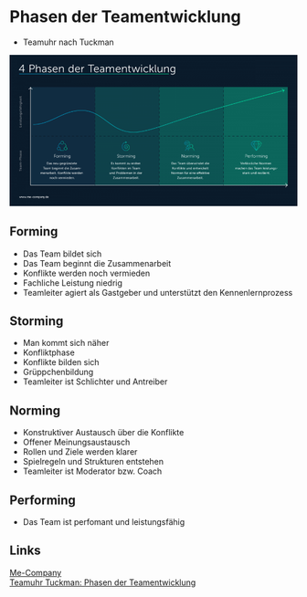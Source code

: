# Phasen der Teamentwicklung
- Teamuhr nach Tuckman

![Phasenmodell nach Tuckman](./Gallery/phasenmodell.png)

## Forming
- Das Team bildet sich
- Das Team beginnt die Zusammenarbeit
- Konflikte werden noch vermieden
- Fachliche Leistung niedrig
- Teamleiter agiert als Gastgeber und unterstützt den Kennenlernprozess

## Storming
- Man kommt sich näher
- Konfliktphase
- Konflikte bilden sich
- Grüppchenbildung
- Teamleiter ist Schlichter und Antreiber

## Norming
- Konstruktiver Austausch über die Konflikte
- Offener Meinungsaustausch
- Rollen und Ziele werden klarer
- Spielregeln und Strukturen entstehen
- Teamleiter ist Moderator bzw. Coach

## Performing
- Das Team ist perfomant und leistungsfähig

## Links
[Me-Company](https://www.me-company.de/magazin/forming-storming-norming-performing/)  
[Teamuhr Tuckman: Phasen der Teamentwicklung](https://www.youtube.com/watch?v=TW_B1skghSY)